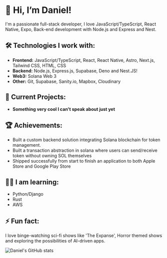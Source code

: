 # 👋 Hi, I’m Daniel!

I'm a passionate full-stack developer, I love JavaScript/TypeScript, React Native, Expo, Back-end development with Node.js and Express and Nest. 

## 🛠️ Technologies I work with:

- **Frontend:** JavaScript/TypeScript, React, React Native, Astro, Next.js, Tailwind CSS, HTML, CSS
- **Backend:** Node.js, Express.js, Supabase, Deno and Nest.JS!
- **Web3:** Solana Web 3
- **Other:** Git, Supabase, Sanity.io, Mapbox, Cloudinary

## 🚀 Current Projects:

- **Something very cool I can't speak about just yet**

## 🏆 Achievements:

- Built a custom backend solution integrating Solana blockchain for token management.
- Built a transaction abstraction in solana where users can send/receive token without owning SOL themselves
- Shipped successfully from start to finish an application to both Apple Store and Google Play Store

## 🤌🏽 I am learning:

- Python/Django
- Rust
- AWS

## ⚡ Fun fact:

I love binge-watching sci-fi shows like 'The Expanse', Horror themed shows and exploring the possibilities of AI-driven apps.

![Daniel's GitHub stats](https://github-readme-stats.vercel.app/api?username=jdgr29&show_icons=true&theme=dark)


<!---
jdaniel96/jdaniel96 is a ✨ special ✨ repository because its `README.md` (this file) appears on your GitHub profile.
You can click the Preview link to take a look at your changes.
--->

